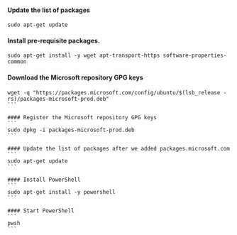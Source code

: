 #### Update the list of packages
``` 
sudo apt-get update 
```


#### Install pre-requisite packages.
 ```
 sudo apt-get install -y wget apt-transport-https software-properties-common
 ```
 
#### Download the Microsoft repository GPG keys
````
wget -q "https://packages.microsoft.com/config/ubuntu/$(lsb_release -rs)/packages-microsoft-prod.deb"
```

#### Register the Microsoft repository GPG keys
```
sudo dpkg -i packages-microsoft-prod.deb
```

#### Update the list of packages after we added packages.microsoft.com
```
sudo apt-get update
```

#### Install PowerShell
```
sudo apt-get install -y powershell
```

#### Start PowerShell
```
pwsh
```
